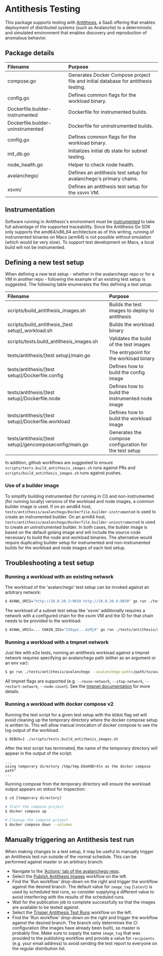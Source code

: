 # Antithesis Testing

This package supports testing with
[Antithesis](https://antithesis.com/docs/introduction/introduction.html),
a SaaS offering that enables deployment of distributed systems (such
as Avalanche) to a deterministic and simulated environment that
enables discovery and reproduction of anomalous behavior.

## Package details

| Filename                          | Purpose                                                                            |
|:----------------------------------|:-----------------------------------------------------------------------------------|
| compose.go                        | Generates Docker Compose project file and initial database for antithesis testing. |
| config.go                         | Defines common flags for the workload binary.                                      |
| Dockerfile.builder-instrumented   | Dockerfile for instrumented builds.                                                |
| Dockerfile.builder-uninstrumented | Dockerfile for uninstrumented builds.                                              |
| config.go                         | Defines common flags for the workload binary.                                      |
| init_db.go                        | Initializes initial db state for subnet testing.                                   |
| node_health.go                    | Helper to check node health.                                                       |
| avalanchego/                      | Defines an antithesis test setup for avalanchego's primary chains.                 |
| xsvm/                             | Defines an antithesis test setup for the xsvm VM.                                  |

## Instrumentation

Software running in Antithesis's environment must be
[instrumented](https://antithesis.com/docs/instrumentation/overview.html)
to take full advantage of the supported traceability. Since the
Antithesis Go SDK only supports the amd64/x86_64 architecture as of this
writing, running of instrumented binaries on Macs (arm64) is not possible
without emulation (which would be very slow). To support test development
on Macs, a local build will not be instrumented.

## Defining a new test setup

When defining a new test setup - whether in the avalanchego repo or
for a VM in another repo - following the example of an existing test
setup is suggested. The following table enumerates the files defining
a test setup:

| Filename                                               | Purpose                                                |
|:-------------------------------------------------------|:-------------------------------------------------------|
| scripts/build_antithesis_images.sh                     | Builds the test images to deploy to antithesis         |
| scripts/build_antithesis_[test setup]_workload.sh      | Builds the workload binary                             |
| scripts/tests.build_antithesis_images.sh               | Validates the build of the test images                 |
| tests/antithesis/[test setup]/main.go                  | The entrypoint for the workload binary                 |
| tests/antithesis/[test setup]/Dockerfile.config        | Defines how to build the config image                  |
| tests/antithesis/[test setup]/Dockerfile.node          | Defines how to build the instrumented node image       |
| tests/antithesis/[test setup]/Dockerfile.workload      | Defines how to build the workload image                |
| tests/antithesis/[test setup]/gencomposeconfig/main.go | Generates the compose configuration for the test setup |

In addition, github workflows are suggested to ensure
`scripts/tests.build_antithesis_images.sh` runs against PRs and
`scripts/build_antithesis_images.sh` runs against pushes.

### Use of a builder image

To simplify building instrumented (for running in CI) and
non-instrumented (for running locally) versions of the workload and
node images, a common builder image is used. If on an amd64 host,
`tests/antithesis/avalanchego/Dockerfile.builder-instrumented` is used
to create an instrumented builder. On an arm64 host,
`tests/antithesis/avalanchego/Dockerfile.builder-uninstrumented` is
used to create an uninstrumented builder. In both cases, the builder
image is based on the default golang image and will include the source
code necessary to build the node and workload binaries. The
alternative would require duplicating builder setup for instrumented
and non-instrumented builds for the workload and node images of each
test setup.

## Troubleshooting a test setup

### Running a workload with an existing network

The workload of the 'avalanchego' test setup can be invoked against an
arbitrary network:

```bash
$ AVAWL_URIS="http://10.0.20.3:9650 http://10.0.20.4:9650" go run ./tests/antithesis/avalanchego
```

The workload of a subnet test setup like 'xsvm' additionally requires
a network with a configured chain for the xsvm VM and the ID for that
chain needs to be provided to the workload:

```bash
$ AVAWL_URIS=... CHAIN_IDS="2S9ypz...AzMj9" go run ./tests/antithesis/xsvm
```

### Running a workload with a tmpnet network

Just like with e2e tests, running an antithesis workload against a
tmpnet network requires specifying an avalanchego path (either as an
argument or an env var):

```bash
$ go run ./tests/antithesis/avalanchego --avalanchego-path=/path/to/avalanchego
```

All tmpnet flags are supported (e.g. `--reuse-network`,
`--stop-network`, `--restart-network`, `--node-count`).  See the
[tmpnet documentation](../fixture/tmpnet/README.md) for more details.

### Running a workload with docker compose v2

Running the test script for a given test setup with the `DEBUG` flag
set will avoid cleaning up the temporary directory where the
docker compose setup is written to. This will allow manual invocation of
docker compose to see the log output of the workload.

```bash
$ DEBUG=1 ./scripts/tests.build_antithesis_images.sh
```

After the test script has terminated, the name of the temporary
directory will appear in the output of the script:

```
...
using temporary directory /tmp/tmp.E6eHdDr4ln as the docker compose path"
...
```

Running compose from the temporary directory will ensure the workload
output appears on stdout for inspection:

```bash
$ cd [temporary directory]

# Start the compose project
$ docker compose up

# Cleanup the compose project
$ docker compose down --volumes
```

## Manually triggering an Antithesis test run

When making changes to a test setup, it may be useful to manually
trigger an Antithesis test run outside of the normal schedule. This
can be performed against master or an arbitrary branch:

 - Navigate to the ['Actions' tab of the avalanchego
   repo](https://github.com/f01c5700/avalanchego/actions).
 - Select the [Publish Antithesis
   Images](https://github.com/f01c5700/avalanchego/actions/workflows/publish_antithesis_images.yml)
   workflow on the left.
 - Find the 'Run workflow' drop-down on the right and trigger the
   workflow against the desired branch. The default value for
   `image_tag` (`latest`) is used by scheduled test runs, so consider
   supplying a different value to avoid interferring with the results
   of the scheduled runs.
 - Wait for the publication job to complete successfully so that the
   images are available to be tested against.
 - Select the [Trigger Antithesis Test Runs](https://github.com/f01c5700/avalanchego/actions/workflows/trigger-antithesis-runs.yml)
   workflow on the left.
 - Find the 'Run workflow' drop-down on the right and trigger the
   workflow against the desired branch. The branch only determines the
   CI configuration (the images have already been built), so master is
   probably fine. Make sure to supply the same `image_tag` that was
   provided to the publishing workflow and provide a value for
   `recipients` (e.g. your email address) to avoid sending the test
   report to everyone on the regular distribution list.
